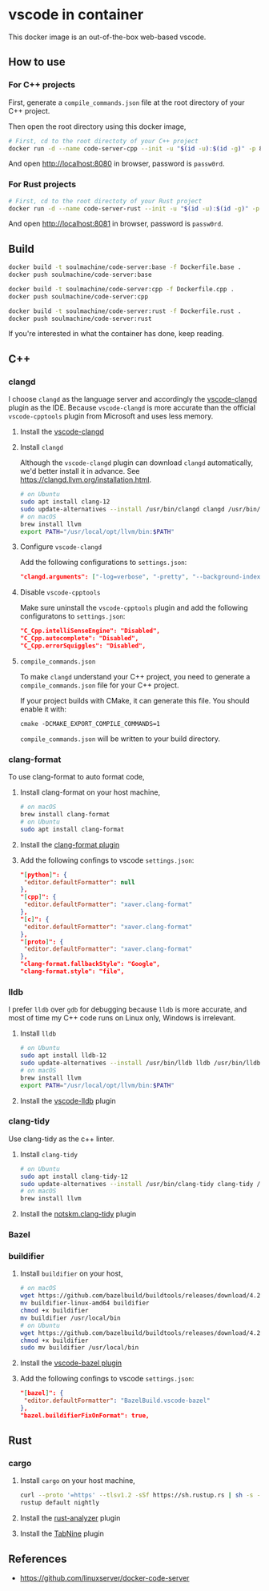 # vscode in container

This docker image is an out-of-the-box web-based vscode.

## How to use

### For C++ projects

First, generate a `compile_commands.json` file at the root directory of your C++ project.

Then open the root directory using this docker image,

```bash
# First, cd to the root directoty of your C++ project
docker run -d --name code-server-cpp --init -u "$(id -u):$(id -g)" -p 8080:8080 -v $(pwd):/project soulmachine/code-server:cpp
```

And open <http://localhost:8080> in browser, password is `passw0rd`.

### For Rust projects

```bash
# First, cd to the root directoty of your Rust project
docker run -d --name code-server-rust --init -u "$(id -u):$(id -g)" -p 8081:8080 -v $(pwd):/project soulmachine/code-server:rust
```

And open <http://localhost:8081> in browser, password is `passw0rd`.

## Build

```bash
docker build -t soulmachine/code-server:base -f Dockerfile.base .
docker push soulmachine/code-server:base

docker build -t soulmachine/code-server:cpp -f Dockerfile.cpp .
docker push soulmachine/code-server:cpp

docker build -t soulmachine/code-server:rust -f Dockerfile.rust .
docker push soulmachine/code-server:rust
```

If you're interested in what the container has done, keep reading.

## C++

### clangd

I choose `clangd` as the language server and accordingly the [vscode-clangd](https://marketplace.visualstudio.com/items?itemName=llvm-vs-code-extensions.vscode-clangd) plugin as the IDE. Because `vscode-clangd` is more accurate than the official `vscode-cpptools` plugin from Microsoft and uses less memory.

1. Install the [vscode-clangd](https://marketplace.visualstudio.com/items?itemName=llvm-vs-code-extensions.vscode-clangd)

2. Install `clangd`

   Although the `vscode-clangd` plugin can download `clangd` automatically, we'd better install it in advance. See <https://clangd.llvm.org/installation.html>.

   ```bash
   # on Ubuntu
   sudo apt install clang-12
   sudo update-alternatives --install /usr/bin/clangd clangd /usr/bin/clangd-12 100
   # on macOS
   brew install llvm
   export PATH="/usr/local/opt/llvm/bin:$PATH"
   ```

3. Configure `vscode-clangd`

   Add the following configurations to `settings.json`:

   ```json
   "clangd.arguments": ["-log=verbose", "-pretty", "--background-index", "--compile-commands-dir=."],
   ```

4. Disable `vscode-cpptools`

   Make sure uninstall the `vscode-cpptools` plugin and add the following configuratons to `settings.json`:

   ```json
   "C_Cpp.intelliSenseEngine": "Disabled",
   "C_Cpp.autocomplete": "Disabled",
   "C_Cpp.errorSquiggles": "Disabled",
   ```

5. `compile_commands.json`

   To make `clangd` understand your C++ project, you need to generate a `compile_commands.json` file for your C++ project.

   If your project builds with CMake, it can generate this file. You should enable it with:

   `cmake -DCMAKE_EXPORT_COMPILE_COMMANDS=1`

   `compile_commands.json` will be written to your build directory.

### clang-format

To use clang-format to auto format code,

1. Install clang-format on your host machine,

   ```bash
   # on macOS
   brew install clang-format
   # on Ubuntu
   sudo apt install clang-format
   ```

2. Install the [clang-format plugin](https://marketplace.visualstudio.com/items?itemName=xaver.clang-format)
3. Add the following confings to vscode `settings.json`:

   ```json
   "[python]": {
    "editor.defaultFormatter": null
   },
   "[cpp]": {
    "editor.defaultFormatter": "xaver.clang-format"
   },
   "[c]": {
    "editor.defaultFormatter": "xaver.clang-format"
   },
   "[proto]": {
    "editor.defaultFormatter": "xaver.clang-format"
   },
   "clang-format.fallbackStyle": "Google",
   "clang-format.style": "file",
   ```

### lldb

I prefer `lldb` over `gdb` for debugging because `lldb` is more accurate, and most of time my C++ code runs on Linux only, Windows is irrelevant.

1. Install `lldb`

   ```bash
   # on Ubuntu
   sudo apt install lldb-12
   sudo update-alternatives --install /usr/bin/lldb lldb /usr/bin/lldb-12 100
   # on macOS
   brew install llvm
   export PATH="/usr/local/opt/llvm/bin:$PATH"
   ```

2. Install the [vscode-lldb](https://marketplace.visualstudio.com/items?itemName=vadimcn.vscode-lldb) plugin

### clang-tidy

Use clang-tidy as the c++ linter.

1. Install `clang-tidy`

   ```bash
   # on Ubuntu
   sudo apt install clang-tidy-12
   sudo update-alternatives --install /usr/bin/clang-tidy clang-tidy /usr/bin/clang-tidy-12 100
   # on macOS
   brew install llvm
   ```

2. Install the [notskm.clang-tidy](https://marketplace.visualstudio.com/items?itemName=notskm.clang-tidy) plugin

### Bazel

### buildifier

1. Install `buildifier` on your host,

   ```bash
   # on macOS
   wget https://github.com/bazelbuild/buildtools/releases/download/4.2.2/buildifier-linux-amd64
   mv buildifier-linux-amd64 buildifier
   chmod +x buildifier
   mv buildifier /usr/local/bin
   # on Ubuntu
   wget https://github.com/bazelbuild/buildtools/releases/download/4.2.2/buildifier
   chmod +x buildifier
   sudo mv buildifier /usr/local/bin
   ```

2. Install the [vscode-bazel plugin](https://marketplace.visualstudio.com/items?itemName=BazelBuild.vscode-bazel)
3. Add the following confings to vscode `settings.json`:

   ```json
   "[bazel]": {
    "editor.defaultFormatter": "BazelBuild.vscode-bazel"
   },
   "bazel.buildifierFixOnFormat": true,
   ```

## Rust

### cargo

1. Install `cargo` on your host machine,

   ```bash
   curl --proto '=https' --tlsv1.2 -sSf https://sh.rustup.rs | sh -s -- -y --default-toolchain nightly
   rustup default nightly
   ```

2. Install the [rust-analyzer](https://github.com/rust-analyzer/rust-analyzer) plugin
3. Install the [TabNine](https://marketplace.visualstudio.com/items?itemName=TabNine.tabnine-vscode) plugin

## References

- <https://github.com/linuxserver/docker-code-server>

